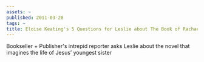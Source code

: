 ```yaml
---
assets: ~
published: 2011-03-28
tags: ~
title: Eloise Keating's 5 Questions for Leslie about The Book of Rachael
---
```

Bookseller + Publisher's intrepid reporter asks Leslie about the novel that imagines the life of Jesus’ youngest sister




